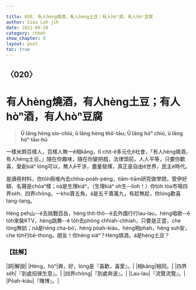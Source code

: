 ```yaml
---

title: 020. 有人hèng燒酒，有人hèng土豆；有人hòⁿ酒，有人hòⁿ豆腐
author: Siau Lah-jih
date: 2021-09-20
category: chheh
show_chapter: 0
layout: post
toc: true
---
```

  
## 〈020〉
# 有人hèng燒酒，有人hèng土豆；有人hòⁿ酒，有人hòⁿ豆腐
>**Ū lâng hèng sio-chiú, ū lâng hèng thô͘-tāu; Ū lâng hò͘ⁿ chiú, ū lâng hò͘ⁿ tāu-hū**
 
一樣米飼百樣人，百樣人無一ê相kāng，tī chit-ê多元化ê社會，「有人hèng燒酒，有人hèng土豆。」隨在你趣味，隨在你變把戲，法律頭前，人人平等，只要你歡喜，愛創siáⁿ lóng可以，無人ē干涉，盡量發揮，真正是自由ê世界，民主ê時代。

是讀冊材料，你to̍h冊堆內去chhia-poa̍h-péng，tiām-tiām研究做學問，管伊好額、名聲是chóaⁿ樣；nā是生理kiáⁿ，（生理kiáⁿ oh生--lio͘h！）你to̍h tòa市場四界se̍h、四界chông，一kho͘賣五角，á是五千賣萬九，有趁無趁，你lóng歡喜tang-tang。

Hèng peh山--ê去挑戰百岳，hèng thit-thô--ê去外國行行lau-lau，hèng唱歌--ê to̍h來裝KTV，hèng跳舞--ê to̍h去phòng chhiah-chhiah，只要是正當，che lóng無妨；nā是hèng cha-bó͘，hèng po̍ah-kiáu，hèng相phah，hèng suh安，che to̍h行bē-thong。朋友！你hèng siáⁿ？Hèng燒酒，á是hèng土豆？




### 【註解】

|詞|解說|
|Hèng，hòⁿ|興，好，lóng是『喜歡，喜愛』。|
|相kāng|相同。|
|四界se̍h|『到處招徠生意』。|
|四界chông|『到處奔波』。|
|Lau-lau|『流覽流覽』。|
|Po̍ah-kiáu|『賭博』。|

